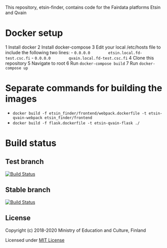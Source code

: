 This repository, etsin-finder, contains code for the Fairdata platforms Etsin and Qvain

# Docker setup

1 Install docker
2 Install docker-compose
3 Edit your local /etc/hosts file to include the following two lines:
    - `0.0.0.0        etsin.local.fd-test.csc.fi`
    - `0.0.0.0        qvain.local.fd-test.csc.fi`
4 Clone this repository
5 Navigate to root
6 Run `docker-compose build`
7 Run `docker-compose up`

# Separate commands for building the images
- `docker build -f etsin_finder/frontend/webpack.dockerfile -t etsin-qvain-webpack etsin_finder/frontend`
- `docker build -f flask.dockerfile -t etsin-qvain-flask ./`

# Build status

## Test branch
[![Build Status](https://travis-ci.com/CSCfi/etsin-finder.svg?branch=test)](https://travis-ci.com/CSCfi/etsin-finder)

## Stable branch
[![Build Status](https://travis-ci.com/CSCfi/etsin-finder.svg?branch=stable)](https://travis-ci.com/CSCfi/etsin-finder)

License
-------
Copyright (c) 2018-2020 Ministry of Education and Culture, Finland

Licensed under [MIT License](LICENSE)